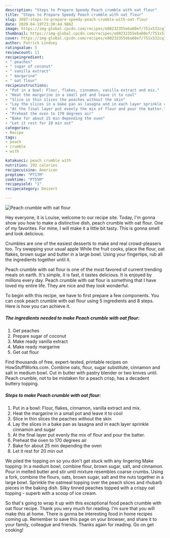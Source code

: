 ```yaml
---
description: "Steps to Prepare Speedy Peach crumble with oat flour"
title: "Steps to Prepare Speedy Peach crumble with oat flour"
slug: 3697-steps-to-prepare-speedy-peach-crumble-with-oat-flour
date: 2020-04-19T23:30:44.986Z
image: https://img-global.cpcdn.com/recipes/e80232355eba60ef/751x532cq70/peach-crumble-with-oat-flour-recipe-main-photo.jpg
thumbnail: https://img-global.cpcdn.com/recipes/e80232355eba60ef/751x532cq70/peach-crumble-with-oat-flour-recipe-main-photo.jpg
cover: https://img-global.cpcdn.com/recipes/e80232355eba60ef/751x532cq70/peach-crumble-with-oat-flour-recipe-main-photo.jpg
author: Patrick Lindsey
ratingvalue: 5
reviewcount: 11
recipeingredient:
- " peaches"
- " sugar of coconut"
- " vanilla extract"
- " margarine"
- " oat flour"
recipeinstructions:
- "Put in a bowl: Flour, flakes, cinnamon, vanilla extract and mix."
- "Heat the margarine in a small pot and leave it to cool"
- "Slice in thin slices the peaches without the skin"
- "Lay the slices in a bake pan as lasagna and in each layer sprinkle cinnamon and sugar"
- "At the final layer put evenly the mix of flour and pour the batter."
- "Preheat the oven to 170 degrees air"
- "Bake for about 25 min depending the oven"
- "Let it rest for 20 min out"
categories:
- Recipe
tags:
- peach
- crumble
- with

katakunci: peach crumble with 
nutrition: 292 calories
recipecuisine: American
preptime: "PT17M"
cooktime: "PT55M"
recipeyield: "1"
recipecategory: Dessert

---
```



![Peach crumble with oat flour](https://img-global.cpcdn.com/recipes/e80232355eba60ef/751x532cq70/peach-crumble-with-oat-flour-recipe-main-photo.jpg)

Hey everyone, it is Louise, welcome to our recipe site. Today, I'm gonna show you how to make a distinctive dish, peach crumble with oat flour. One of my favorites. For mine, I will make it a little bit tasty. This is gonna smell and look delicious.

Crumbles are one of the easiest desserts to make and real crowd-pleasers too. Try swapping your usual apple While the fruit cooks, place the flour, oat flakes, brown sugar and butter in a large bowl. Using your fingertips, rub all the ingredients together until it.

Peach crumble with oat flour is one of the most favored of current trending meals on earth. It's simple, it is fast, it tastes delicious. It is enjoyed by millions every day. Peach crumble with oat flour is something that I have loved my entire life. They are nice and they look wonderful.


To begin with this recipe, we have to first prepare a few components. You can cook peach crumble with oat flour using 5 ingredients and 8 steps. Here is how you can achieve it.

<!--inarticleads1-->

##### The ingredients needed to make Peach crumble with oat flour:

1. Get  peaches
1. Prepare  sugar of coconut
1. Make ready  vanilla extract
1. Make ready  margarine
1. Get  oat flour


Find thousands of free, expert-tested, printable recipes on HowStuffWorks.com. Combine oats, flour, sugar substitute, cinnamon and salt in medium bowl. Cut in butter with pastry blender or two knives until. Peach crumble, not to be mistaken for a peach crisp, has a decadent buttery topping. 

<!--inarticleads2-->

##### Steps to make Peach crumble with oat flour:

1. Put in a bowl: Flour, flakes, cinnamon, vanilla extract and mix.
1. Heat the margarine in a small pot and leave it to cool
1. Slice in thin slices the peaches without the skin
1. Lay the slices in a bake pan as lasagna and in each layer sprinkle cinnamon and sugar
1. At the final layer put evenly the mix of flour and pour the batter.
1. Preheat the oven to 170 degrees air
1. Bake for about 25 min depending the oven
1. Let it rest for 20 min out


We piled the topping on so you don&#39;t get stuck with any lingering Make topping: In a medium bowl, combine flour, brown sugar, salt, and cinnamon. Pour in melted butter and stir until mixture resembles coarse crumbs. Using a fork, combine the flours, oats, brown sugar, salt and the nuts together in a large bowl. Sprinkle the oatmeal topping over the peach slices and rhubarb pieces in the baking dish. Silky tinned peaches topped with a crispy oat topping - superb with a scoop of ice cream. 

So that's going to wrap it up with this exceptional food peach crumble with oat flour recipe. Thank you very much for reading. I'm sure that you will make this at home. There is gonna be interesting food in home recipes coming up. Remember to save this page on your browser, and share it to your family, colleague and friends. Thanks again for reading. Go on get cooking!
